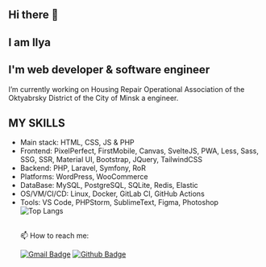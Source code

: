 <h2 dir="auto"> Hi there 👋 </h2>

<h2 dir="auto">I am Ilya</h2>

<h2 dir="auto">I'm web developer &amp; software engineer</h2>

I’m currently working on Housing Repair Operational Association of the Oktyabrsky District of the City of Minsk a engineer.

<h2 dir="auto">MY SKILLS</h2>
<ul dir="auto">
<li>Main stack: HTML, CSS, JS &amp; PHP</li>
<li>Frontend: PixelPerfect, FirstMobile, Canvas, SvelteJS, PWA, Less, Sass, SSG, SSR, Material UI, Bootstrap, JQuery, TailwindCSS</li>
<li>Backend: PHP, Laravel, Symfony, RoR</li>
<li>Platforms: WordPress, WooCommerce</li>
<li>DataBase: MySQL, PostgreSQL, SQLite, Redis, Elastic</li>
<li>OS/VM/CI/CD: Linux, Docker, GitLab CI, GitHub Actions</li>
<li>Tools: VS Code, PHPStorm, SublimeText, Figma, Photoshop</li>
  
  <img src="https://camo.githubusercontent.com/97952a7a1228e2ef8c50c71e633b70158d1525e428b0285757c78fe6f85a59ce/68747470733a2f2f6769746875622d726561646d652d73746174732e76657263656c2e6170702f6170692f746f702d6c616e67732f3f757365726e616d653d5368616b686e6f76496c7961266c61796f75743d636f6d70616374" alt="Top Langs" data-canonical-src="https://github-readme-stats.vercel.app/api/top-langs/?username=ShakhnovIlya&amp;layout=compact" style="max-width: 100%;">

  <br>📫 How to reach me: </br>
  
[![Gmail Badge](https://img.shields.io/badge/-ankordot@yandex.ru-c14438?style=flat&logo=Gmail&logoColor=white&link=mailto:ankordot@yandex.ru)](mailto:ankordot@yandex.ru) [![Github Badge](https://img.shields.io/badge/-ShakhnovIlya-grey?style=flat&logo=github&logoColor=white&link=https://github.com/ShakhnovIlya/)](https://www.github.com/ShakhnovIlya/) 

  <img src="https://komarev.com/ghpvc/?username=ShakhnovIlya&style=flat-square&color=blue" alt=""/>


